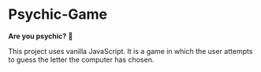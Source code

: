 # Psychic-Game

**Are you psychic?** :crystal_ball:

This project uses vanilla JavaScript. It is a game in which the user attempts to guess the letter the computer has chosen. 

